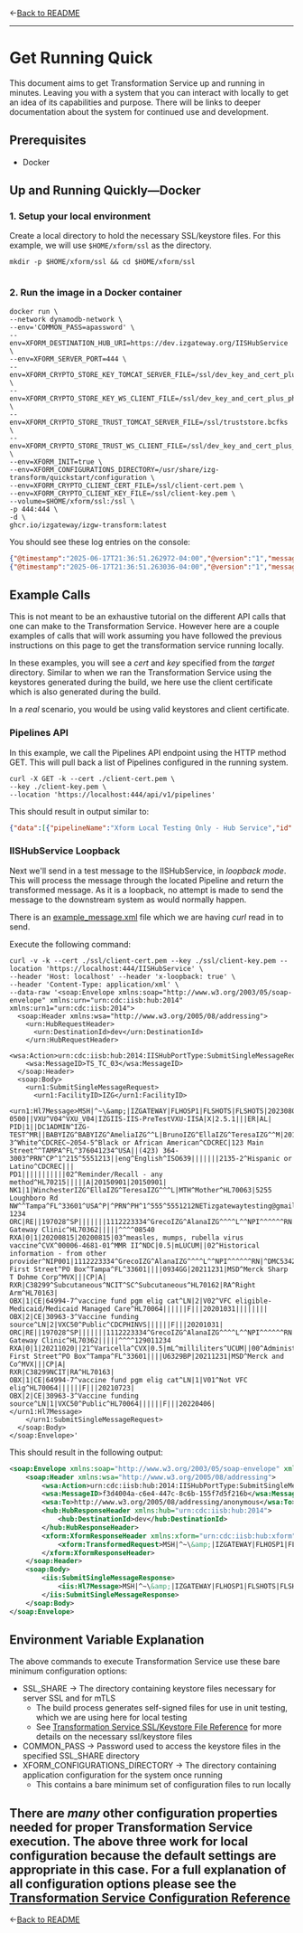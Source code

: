 &larr;[Back to README](../README.md)

---

# Get Running Quick

This document aims to get Transformation Service up and running in minutes. Leaving you with a system that you can interact with locally to get an idea of its capabilities and purpose. There will be links to deeper documentation about the system for continued use and development.

## Prerequisites

- Docker

## Up and Running Quickly—Docker

### 1. Setup your local environment
Create a local directory to hold the necessary SSL/keystore files. For this example, we will use `$HOME/xform/ssl` as the directory.
```shell
mkdir -p $HOME/xform/ssl && cd $HOME/xform/ssl
  
```

### 2. Run the image in a Docker container

```shell
docker run \
--network dynamodb-network \
--env='COMMON_PASS=apassword' \
--env=XFORM_DESTINATION_HUB_URI=https://dev.izgateway.org/IISHubService \
--env=XFORM_SERVER_PORT=444 \
--env=XFORM_CRYPTO_STORE_KEY_TOMCAT_SERVER_FILE=/ssl/dev_key_and_cert_plus_phiz_certs_keystore.bcfks \
--env=XFORM_CRYPTO_STORE_KEY_WS_CLIENT_FILE=/ssl/dev_key_and_cert_plus_phiz_certs_keystore.bcfks \
--env=XFORM_CRYPTO_STORE_TRUST_TOMCAT_SERVER_FILE=/ssl/truststore.bcfks \
--env=XFORM_CRYPTO_STORE_TRUST_WS_CLIENT_FILE=/ssl/dev_key_and_cert_plus_phiz_certs_keystore.bcfks \
--env=XFORM_INIT=true \
--env=XFORM_CONFIGURATIONS_DIRECTORY=/usr/share/izg-transform/quickstart/configuration \
--env=XFORM_CRYPTO_CLIENT_CERT_FILE=/ssl/client-cert.pem \
--env=XFORM_CRYPTO_CLIENT_KEY_FILE=/ssl/client-key.pem \
--volume=$HOME/xform/ssl:/ssl \
-p 444:444 \
-d \
ghcr.io/izgateway/izgw-transform:latest
```


You should see these log entries on the console:

```json
{"@timestamp":"2025-06-17T21:36:51.262972-04:00","@version":"1","message":"Xform application loaded","logger_name":"gov.cdc.izgateway.xform.Application","thread_name":"Xform Service","level":"INFO","level_value":20000}
{"@timestamp":"2025-06-17T21:36:51.263036-04:00","@version":"1","message":"Build: xform-0.8.0-202506172057","logger_name":"gov.cdc.izgateway.xform.Application","thread_name":"Xform Service","level":"INFO","level_value":20000}
```

## Example Calls

This is not meant to be an exhaustive tutorial on the different API calls that one can make to the Transformation Service. However here are a couple examples of calls that will work assuming you have followed the previous instructions on this page to get the transformation service running locally.

In these examples, you will see a _cert_ and _key_ specified from the _target_ directory. Similar to when we ran the Transformation Service using the keystores generated during the build, we here use the client certificate which is also generated during the build.

In a _real_ scenario, you would be using valid keystores and client certificate.

### Pipelines API

In this example, we call the Pipelines API endpoint using the HTTP method GET. This will pull back a list of Pipelines configured in the running system.

```shell
curl -X GET -k --cert ./client-cert.pem \
--key ./client-key.pem \
--location 'https://localhost:444/api/v1/pipelines'
```

This should result in output similar to:

```json
{"data":[{"pipelineName":"Xform Local Testing Only - Hub Service","id":"6e6df3c3-78e7-478f-8c38-f6e937127b1c","organizationId":"7c74f309-810c-4a05-8a8d-4938d099383d","description":"","inboundEndpoint":"izgts:IISHubService","outboundEndpoint":"izghub:IISHubService","active":true,"pipes":[{"id":"cc6fcd21-f395-4155-a82e-8436351659f4","solutionId":"2f81dcd6-329e-4e6b-a9f0-69aa6d5dacfd","solutionVersion":"1.0","preconditions":[]}]}],"has_more":"false"}
```

### IISHubService Loopback

Next we'll send in a test message to the IISHubService, in _loopback mode_. This will process the message through the located Pipeline and return the transformed message. As it is a loopback, no attempt is made to send the message to the downstream system as would normally happen.

There is an [example_message.xml](./quickstart/example_message.xml) file which we are having _curl_ read in to send.

Execute the following command:

```shell
curl -v -k --cert ./ssl/client-cert.pem --key ./ssl/client-key.pem --location 'https://localhost:444/IISHubService' \
--header 'Host: localhost' --header 'x-loopback: true' \
--header 'Content-Type: application/xml' \
--data-raw '<soap:Envelope xmlns:soap="http://www.w3.org/2003/05/soap-envelope" xmlns:urn="urn:cdc:iisb:hub:2014" xmlns:urn1="urn:cdc:iisb:2014">
  <soap:Header xmlns:wsa="http://www.w3.org/2005/08/addressing">
    <urn:HubRequestHeader>
      <urn:DestinationId>dev</urn:DestinationId>
    </urn:HubRequestHeader>
    <wsa:Action>urn:cdc:iisb:hub:2014:IISHubPortType:SubmitSingleMessageRequest</wsa:Action>
    <wsa:MessageID>TS_TC_03</wsa:MessageID>
  </soap:Header>
  <soap:Body>
    <urn1:SubmitSingleMessageRequest>
      <urn1:FacilityID>IZG</urn1:FacilityID>
      <urn1:Hl7Message>MSH|^~\&amp;|IZGATEWAY|FLHOSP1|FLSHOTS|FLSHOTS|20230809110858-0500||VXU^V04^VXU_V04|IZGIIS-IIS-PreTestVXU-IISA|X|2.5.1|||ER|AL|
PID|1||DC1ADMIN^IZG-TEST^MR||BABYIZG^BABYIZG^AmeliaIZG^^L|BrunoIZG^EllaIZG^TeresaIZG^^M|20170723|F||2106-3^White^CDCREC~2054-5^Black or African American^CDCREC|123 Main Street^^TAMPA^FL^376041234^USA||(423) 364-3003^PRN^CP^1^215^5551213||eng^English^ISO639|||||||2135-2^Hispanic or Latino^CDCREC|||
PD1|||||||||||02^Reminder/Recall - any method^HL70215|||||A|20150901|20150901|
NK1|1|WinchesterIZG^EllaIZG^TeresaIZG^^^L|MTH^Mother^HL70063|5255 Loughboro Rd NW^^Tampa^FL^33601^USA^P|^PRN^PH^1^555^5551212NETizgatewaytesting@gmail.com|||||||||||||||||||||||||||^^^^43040-1234
ORC|RE||197028^SP|||||||1112223334^GrecoIZG^AlanaIZG^^^^L^^NPI^^^^^^RN||2223334445^Jones^Casey^^^^L^^NPI^^^^^^MD|||||DMC53427^IZ Gateway Clinic^HL70362|||||^^^^08540
RXA|0|1|20200815|20200815|03^measles, mumps, rubella virus vaccine^CVX^00006-4681-01^MMR II^NDC|0.5|mLUCUM||02^Historical information - from other provider^NIP001|1112223334^GrecoIZG^AlanaIZG^^^^L^^NPI^^^^^^RN|^DMC53427^^^4 First Street^PO Box^Tampa^FL^33601||||0934GG|20211231|MSD^Merck Sharp T Dohme Corp^MVX|||CP|A|
RXR|C38299^Subcutaneous^NCIT^SC^Subcutaneous^HL70162|RA^Right Arm^HL70163|
OBX|1|CE|64994-7^vaccine fund pgm elig cat^LN|2|V02^VFC eligible-Medicaid/Medicaid Managed Care^HL70064||||||F|||20201031||||||||
OBX|2|CE|30963-3^Vaccine funding source^LN|2|VXC50^Public^CDCPHINVS||||||F|||20201031|
ORC|RE||197028^SP|||||||1112223334^GrecoIZG^AlanaIZG^^^^L^^NPI^^^^^^RN||2223334445^Jonesizg^Caseyizg^^^^L^^NPI^^^^^^MD|||||DMC53427^IZ Gateway Clinic^HL70362|||||^^^^129011234
RXA|0|1|20211020||21^Varicella^CVX|0.5|mL^milliliters^UCUM||00^Administered^NIP001|1112223334^GrecoIZG^AlanaIZG^^^^L^^NPI^^^^^^RN|^DMC53427^^^4 First Street^PO Box^Tampa^FL^33601||||U6329BP|20211231|MSD^Merck and Co^MVX|||CP|A|
RXR|C38299NCIT|RA^HL70163|
OBX|1|CE|64994-7^vaccine fund pgm elig cat^LN|1|V01^Not VFC elig^HL70064||||||F|||20210723|
OBX|2|CE|30963-3^Vaccine funding source^LN|1|VXC50^Public^HL70064||||||F|||20220406|
</urn1:Hl7Message>
    </urn1:SubmitSingleMessageRequest>
  </soap:Body>
</soap:Envelope>'
```

This should result in the following output:

```xml
<soap:Envelope xmlns:soap="http://www.w3.org/2003/05/soap-envelope" xmlns:iis="urn:cdc:iisb:2014">
    <soap:Header xmlns:wsa="http://www.w3.org/2005/08/addressing">
        <wsa:Action>urn:cdc:iisb:hub:2014:IISHubPortType:SubmitSingleMessageResponse</wsa:Action>
        <wsa:MessageID>f3d4004a-c6e4-447c-8c6b-155f7d5f216b</wsa:MessageID>
        <wsa:To>http://www.w3.org/2005/08/addressing/anonymous</wsa:To>
        <hub:HubResponseHeader xmlns:hub="urn:cdc:iisb:hub:2014">
            <hub:DestinationId>dev</hub:DestinationId>
        </hub:HubResponseHeader>
        <xform:XformResponseHeader xmlns:xform="urn:cdc:iisb:hub:xform">
            <xform:TransformedRequest>MSH|^~\&amp;|IZGATEWAY|FLHOSP1|FLSHOTS|FLSHOTS|20230809110858-0500||VXU^V04^VXU_V04|AUSTIN1|X|2.5.1|||ER|AL|                PID|1||DC1ADMIN^IZG-TEST^MR||BABYIZG^BABYIZG^AmeliaIZG^^L|XFORM_LOCAL_TESTING^EllaIZG^TeresaIZG^^M|20170723|F||2106-3^White^CDCREC~2054-5^Black                or African American^CDCREC|123 Main Street^^TAMPA^FL^376041234^USA||(423)                364-3003^PRN^CP^1^215^5551213||eng^English^ISO639|||||||2135-2^Hispanic or Latino^CDCREC|||                PD1|||||||||||02^Reminder/Recall - any method^HL70215|||||A|20150901|20150901|                NK1|1|WinchesterIZG^EllaIZG^TeresaIZG^^^L|MTH^Mother^HL70063|5255 Loughboro Rd                NW^^Tampa^FL^33601^USA^P|^PRN^PH^1^555^5551212NETizgatewaytesting@gmail.com|||||||||||||||||||||||||||^^^^43040-1234                ORC|RE||197028^SP|||||||1112223334^GrecoIZG^AlanaIZG^^^^L^^NPI^^^^^^RN||2223334445^Jones^Casey^^^^L^^NPI^^^^^^MD|||||DMC53427^IZ                Gateway Clinic^HL70362|||||^^^^08540                RXA|0|1|20200815|20200815|03^measles, mumps, rubella virus vaccine^CVX^00006-4681-01^MMR                II^NDC|0.5|mLUCUM||02^Historical information - from other                provider^NIP001|1112223334^GrecoIZG^AlanaIZG^^^^L^^NPI^^^^^^RN|^DMC53427^^^4 First Street^PO                Box^Tampa^FL^33601||||0934GG|20211231|MSD^Merck Sharp T Dohme Corp^MVX|||CP|A|                RXR|C38299^Subcutaneous^NCIT^SC^Subcutaneous^HL70162|RA^Right Arm^HL70163|                OBX|1|CE|64994-7^vaccine fund pgm elig cat^LN|2|V02^VFC eligible-Medicaid/Medicaid Managed                Care^HL70064||||||F|||20201031||||||||                OBX|2|CE|30963-3^Vaccine funding source^LN|2|VXC50^Public^CDCPHINVS||||||F|||20201031|                ORC|RE||197028^SP|||||||1112223334^GrecoIZG^AlanaIZG^^^^L^^NPI^^^^^^RN||2223334445^Jonesizg^Caseyizg^^^^L^^NPI^^^^^^MD|||||DMC53427^IZ                Gateway Clinic^HL70362|||||^^^^129011234                RXA|0|1|20211020||21^Varicella^CVX|0.5|mL^milliliters^UCUM||00^Administered^NIP001|1112223334^GrecoIZG^AlanaIZG^^^^L^^NPI^^^^^^RN|^DMC53427^^^4                First Street^PO Box^Tampa^FL^33601||||U6329BP|20211231|MSD^Merck and Co^MVX|||CP|A|                RXR|C38299NCIT|RA^HL70163|                OBX|1|CE|64994-7^vaccine fund pgm elig cat^LN|1|V01^Not VFC elig^HL70064||||||F|||20210723|                OBX|2|CE|30963-3^Vaccine funding source^LN|1|VXC50^Public^HL7</xform:TransformedRequest>
        </xform:XformResponseHeader>
    </soap:Header>
    <soap:Body>
        <iis:SubmitSingleMessageResponse>
            <iis:Hl7Message>MSH|^~\&amp;|IZGATEWAY|FLHOSP1|FLSHOTS|FLSHOTS|20230809110858-0500||VXU^V04^VXU_V04|AUSTIN1|X|2.5.1|||ER|AL|                PID|1||DC1ADMIN^IZG-TEST^MR||BABYIZG^BABYIZG^AmeliaIZG^^L|XFORM_LOCAL_TESTING^EllaIZG^TeresaIZG^^M|20170723|F||2106-3^White^CDCREC~2054-5^Black                or African American^CDCREC|123 Main Street^^TAMPA^FL^376041234^USA||(423)                364-3003^PRN^CP^1^215^5551213||eng^English^ISO639|||||||2135-2^Hispanic or Latino^CDCREC|||                PD1|||||||||||02^Reminder/Recall - any method^HL70215|||||A|20150901|20150901|                NK1|1|WinchesterIZG^EllaIZG^TeresaIZG^^^L|MTH^Mother^HL70063|5255 Loughboro Rd                NW^^Tampa^FL^33601^USA^P|^PRN^PH^1^555^5551212NETizgatewaytesting@gmail.com|||||||||||||||||||||||||||^^^^43040-1234                ORC|RE||197028^SP|||||||1112223334^GrecoIZG^AlanaIZG^^^^L^^NPI^^^^^^RN||2223334445^Jones^Casey^^^^L^^NPI^^^^^^MD|||||DMC53427^IZ                Gateway Clinic^HL70362|||||^^^^08540                RXA|0|1|20200815|20200815|03^measles, mumps, rubella virus vaccine^CVX^00006-4681-01^MMR                II^NDC|0.5|mLUCUM||02^Historical information - from other                provider^NIP001|1112223334^GrecoIZG^AlanaIZG^^^^L^^NPI^^^^^^RN|^DMC53427^^^4 First Street^PO                Box^Tampa^FL^33601||||0934GG|20211231|MSD^Merck Sharp T Dohme Corp^MVX|||CP|A|                RXR|C38299^Subcutaneous^NCIT^SC^Subcutaneous^HL70162|RA^Right Arm^HL70163|                OBX|1|CE|64994-7^vaccine fund pgm elig cat^LN|2|V02^VFC eligible-Medicaid/Medicaid Managed                Care^HL70064||||||F|||20201031||||||||                OBX|2|CE|30963-3^Vaccine funding source^LN|2|VXC50^Public^CDCPHINVS||||||F|||20201031|                ORC|RE||197028^SP|||||||1112223334^GrecoIZG^AlanaIZG^^^^L^^NPI^^^^^^RN||2223334445^Jonesizg^Caseyizg^^^^L^^NPI^^^^^^MD|||||DMC53427^IZ                Gateway Clinic^HL70362|||||^^^^129011234                RXA|0|1|20211020||21^Varicella^CVX|0.5|mL^milliliters^UCUM||00^Administered^NIP001|1112223334^GrecoIZG^AlanaIZG^^^^L^^NPI^^^^^^RN|^DMC53427^^^4                First Street^PO Box^Tampa^FL^33601||||U6329BP|20211231|MSD^Merck and Co^MVX|||CP|A|                RXR|C38299NCIT|RA^HL70163|                OBX|1|CE|64994-7^vaccine fund pgm elig cat^LN|1|V01^Not VFC elig^HL70064||||||F|||20210723|                OBX|2|CE|30963-3^Vaccine funding source^LN|1|VXC50^Public^HL70064||||||F|||20220406</iis:Hl7Message>
        </iis:SubmitSingleMessageResponse>
    </soap:Body>
</soap:Envelope>
```

## Environment Variable Explanation

The above commands to execute Transformation Service use these bare minimum configuration options:

- SSL_SHARE &rarr; The directory containing keystore files necessary for server SSL and for mTLS
    - The build process generates self-signed files for use in unit testing, which we are using here for local testing
    - See [Transformation Service SSL/Keystore File Reference](./KEYSTORE_FILES.md) for more details on the necessary ssl/keystore files
- COMMON_PASS &rarr; Password used to access the keystore files in the specified SSL_SHARE directory
- XFORM_CONFIGURATIONS_DIRECTORY &rarr; The directory containing application configuration for the system once running
    - This contains a bare minimum set of configuration files to run locally

There are _many_ other configuration properties needed for proper Transformation Service execution. The above three work for local configuration because the default settings are appropriate in this case. For a full explanation of all configuration options please see the [Transformation Service Configuration Reference](./CONFIGURATION_REFERENCE.md)
---

&larr;[Back to README](../README.md)
